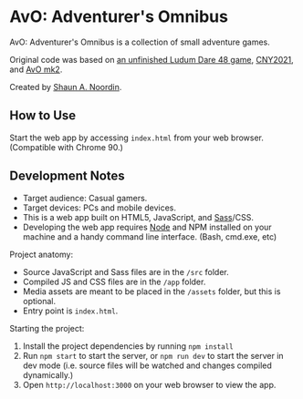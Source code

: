 # AvO: Adventurer's Omnibus

AvO: Adventurer's Omnibus is a collection of small adventure games.

Original code was based on [an unfinished Ludum Dare 48 game](https://github.com/shaunanoordin/ludumdare-48), [CNY2021](https://github.com/shaunanoordin/cny2021), and [AvO mk2](https://github.com/shaunanoordin/avo-adventure-mk2/).

Created by [Shaun A. Noordin](https://shaunanoordin.com).

## How to Use

Start the web app by accessing `index.html` from your web browser. (Compatible with Chrome 90.)

## Development Notes

- Target audience: Casual gamers.
- Target devices: PCs and mobile devices.
- This is a web app built on HTML5, JavaScript, and [Sass](https://sass-lang.com/)/CSS.
- Developing the web app requires [Node](https://nodejs.org/) and NPM installed on your machine and a handy command line interface. (Bash, cmd.exe, etc)

Project anatomy:

- Source JavaScript and Sass files are in the `/src` folder.
- Compiled JS and CSS files are in the `/app` folder.
- Media assets are meant to be placed in the `/assets` folder, but this is optional.
- Entry point is `index.html`.

Starting the project:

1. Install the project dependencies by running `npm install`
2. Run `npm start` to start the server, or `npm run dev` to start the server in dev mode (i.e. source files will be watched and changes compiled dynamically.)
3. Open `http://localhost:3000` on your web browser to view the app.
